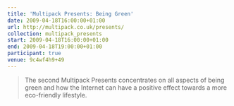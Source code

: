 ```yaml
---
title: 'Multipack Presents: Being Green'
date: 2009-04-18T16:00:00+01:00
url: http://multipack.co.uk/presents/
collection: multipack_presents
start: 2009-04-18T16:00:00+01:00
end: 2009-04-18T19:00:00+01:00
participant: true
venue: 9c4wf4h9+49
---
```

> The second Multipack Presents concentrates on all aspects of being green and how the Internet can have a positive effect towards a more eco-friendly lifestyle.

